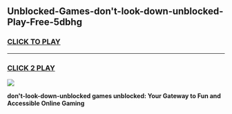 
## Unblocked-Games-don't-look-down-unblocked-Play-Free-5dbhg
<h3>
<a href="https://premium76.site?title=don't-look-down-unblocked&ref=23A">CLICK TO PLAY</a></h3>
<hr>

<h3>
<a href="https://premium76.site?title=don't-look-down-unblocked&ref=23A">CLICK 2 PLAY</a>
  
</h3>

<a href="https://premium76.site?title=don't-look-down-unblocked&ref=23A"><img src="https://clearcache.store/games.png"></a>


**don't-look-down-unblocked games unblocked: Your Gateway to Fun and Accessible Online Gaming**
